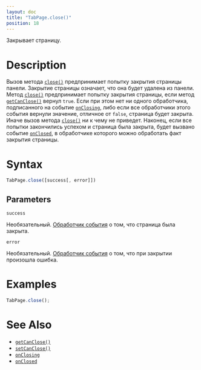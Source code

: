 ```yaml
---
layout: doc
title: "TabPage.close()"
position: 18
---
```


Закрывает страницу.

# Description

Вызов метода [`close()`](../TabPage.close/) предпринимает попытку закрытия страницы панели. Закрытие
страницы означает, что она будет удалена из панели. Метод [`close()`](../TabPage.close/) предпринимает
попытку закрытия страницы, если метод [`getCanClose()`](../TabPage.getCanClose/) вернул `true`. Если
при этом нет ни одного обработчика, подписанного на событие [`onClosing`](../TabPage.onClosing/), либо
если все обработчики этого события вернули значение, отличное от `false`, страница будет закрыта. Иначе
вызов метода [`close()`](../TabPage.close/) ни к чему не приведет. Наконец, если все попытки закончились
успехом и страница была закрыта, будет вызвано событие [`onClosed`](../TabPage.onClosed/), в обработчике
которого можно обработать факт закрытия страницы.

# Syntax

```js
TabPage.close([success[, error]])
```

## Parameters

`success`

Необязательный. [Обработчик события](../../../../KeyConcepts/Script/) о том, что страница была закрыта.

`error`

Необязательный. [Обработчик события](../../../../KeyConcepts/Script/) о том, что при закрытии произошла ошибка.

# Examples

```js
TabPage.close();
```

# See Also

* [`getCanClose()`](../TabPage.getCanClose/)
* [`setCanClose()`](../TabPage.setCanClose/)
* [`onClosing`](../TabPage.onClosing/)
* [`onClosed`](../TabPage.onClosed/)
